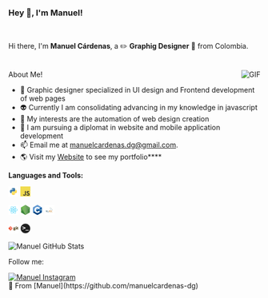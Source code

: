 

<h3> Hey 👋, I'm Manuel!</h3>
<br>

Hi there, I'm **Manuel Cárdenas**, a ✏️ **Graphig Designer** 🚀 from Colombia.
<br>
<br>
<br>
<img align="right" alt="GIF" src="https://i.pinimg.com/originals/e4/26/70/e426702edf874b181aced1e2fa5c6cde.gif" />
About Me!

- 🚀 Graphic designer specialized in UI design and Frontend development of web pages
- 👽 Currently I am consolidating advancing in my knowledge in javascript
- 🌌 My interests are the automation of web design creation
- 💼 I am pursuing a diplomat in website and mobile application development
- 📫 Email me at [manuelcardenas.dg@gmail.com](mailto:manuelcardenas.dg@gmail.com).
- 🌎 Visit my [Website](https://www.manuelcardenas.com.co/) to see my portfolio****


**Languages and Tools:**  


<code><img height="20" src="https://raw.githubusercontent.com/github/explore/80688e429a7d4ef2fca1e82350fe8e3517d3494d/topics/python/python.png"></code>
<code><img height="20" src="https://raw.githubusercontent.com/github/explore/80688e429a7d4ef2fca1e82350fe8e3517d3494d/topics/javascript/javascript.png"></code>

<code><img height="20" src="https://raw.githubusercontent.com/github/explore/80688e429a7d4ef2fca1e82350fe8e3517d3494d/topics/react/react.png"></code>
<code><img height="20" src="https://raw.githubusercontent.com/github/explore/80688e429a7d4ef2fca1e82350fe8e3517d3494d/topics/nodejs/nodejs.png"></code>
<code><img height="20" src="https://raw.githubusercontent.com/github/explore/80688e429a7d4ef2fca1e82350fe8e3517d3494d/topics/cpp/cpp.png"></code>
<code><img height="20" src="https://raw.githubusercontent.com/github/explore/80688e429a7d4ef2fca1e82350fe8e3517d3494d/topics/mysql/mysql.png"></code>

<code><img height="20" src="https://raw.githubusercontent.com/github/explore/80688e429a7d4ef2fca1e82350fe8e3517d3494d/topics/git/git.png"></code>
<code><img height="20" src="https://raw.githubusercontent.com/github/explore/80688e429a7d4ef2fca1e82350fe8e3517d3494d/topics/terminal/terminal.png"></code>

<img src="https://github-readme-stats.vercel.app/api?username=manuelcardenas-dg&show_icons=true&hide_border=true&count_private=true&theme=radical&icon_color=fad000" alt="Manuel GitHub Stats">

<p>Follow me:</p>
<a href="https://www.instagram.com/manu.cardenas.castro/">
  <img alt="Manuel Instagram" width="24px" src="https://user-images.githubusercontent.com/80920532/116614735-eeb68d00-a8ff-11eb-9d1c-c0a60cafb156.png"/>
</a> 
<br>
🍪 From [Manuel](https://github.com/manuelcardenas-dg)
